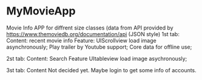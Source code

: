 # MyMovieApp
Movie Info APP for diffrent size classes (data from API provided by https://www.themoviedb.org/documentation/api (JSON style)
1st tab: 
Content: recent movie info
Feature: UIScrollview load image asynchronously; Play trailer by Youtube support; Core data for offline use;

2st tab:
Content: Search
Feature UItableview load image asychronously;

3st tab:
Content Not decided yet. Maybe login to get some info of accounts. 
